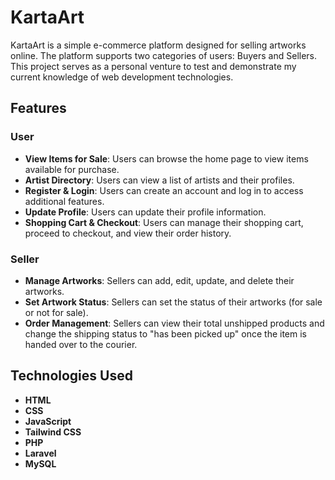 # KartaArt

KartaArt is a simple e-commerce platform designed for selling artworks online. The platform supports two categories of users: Buyers and Sellers. This project serves as a personal venture to test and demonstrate my current knowledge of web development technologies.

## Features

### User
- **View Items for Sale**: Users can browse the home page to view items available for purchase.
- **Artist Directory**: Users can view a list of artists and their profiles.
- **Register & Login**: Users can create an account and log in to access additional features.
- **Update Profile**: Users can update their profile information.
- **Shopping Cart & Checkout**: Users can manage their shopping cart, proceed to checkout, and view their order history.

### Seller
- **Manage Artworks**: Sellers can add, edit, update, and delete their artworks.
- **Set Artwork Status**: Sellers can set the status of their artworks (for sale or not for sale).
- **Order Management**: Sellers can view their total unshipped products and change the shipping status to "has been picked up" once the item is handed over to the courier.

## Technologies Used

- **HTML**
- **CSS**
- **JavaScript**
- **Tailwind CSS**
- **PHP**
- **Laravel**
- **MySQL**

